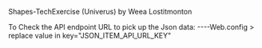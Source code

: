 Shapes-TechExercise (Univerus) by Weea Lostitmonton

To Check the API endpoint URL to pick up the Json data:
----Web.config > replace value in key="JSON_ITEM_API_URL_KEY"